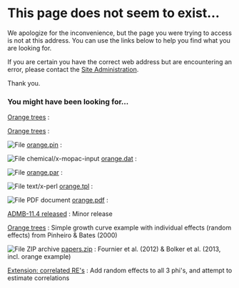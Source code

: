 #  This page does not seem to exist…

We apologize for the inconvenience, but the page you were trying to access is not at this address. You can use the links below to help you find what you are looking for.

If you are certain you have the correct web address but are encountering an error, please contact the  [Site Administration][1].

Thank you.

### You might have been looking for…

[Orange trees][2]
:

[Orange trees][2]
:

![File][3] [orange.pin][4]
:

![File chemical/x-mopac-input][5] [orange.dat][6]
:

![File][3] [orange.par][7]
:

![File text/x-perl][3] [orange.tpl][8]
:

![File PDF document][9] [orange.pdf][10]
:

[ADMB-11.4 released][11]
: Minor release

[Orange trees][12]
: Simple growth curve example with individual effects (random effects) from Pinheiro & Bates (2000)

![File ZIP archive][13] [papers.zip][14]
: Fournier et al. (2012) & Bolker et al. (2013, incl. orange example)

[Extension: correlated RE's][15]
: Add random effects to all 3 phi's, and attempt to estimate correlations

[1]: http://www.admb-project.org/contact-info
[2]: http://www.admb-project.org/examples/growth-models/orange-trees
[3]: http://www.admb-project.org/application.png
[4]: http://www.admb-project.org/examples/growth-models/orange-trees/orange.pin/view
[5]: http://www.admb-project.org/unknown.png
[6]: http://www.admb-project.org/examples/growth-models/orange-trees/orange.dat/view
[7]: http://www.admb-project.org/examples/growth-models/orange-trees/orange.par/view
[8]: http://www.admb-project.org/examples/growth-models/orange-trees/orange.tpl/view
[9]: http://www.admb-project.org/pdf.png
[10]: http://www.admb-project.org/examples/growth-models/orange-trees/orange.pdf/view
[11]: http://www.admb-project.org/news/admb-11-4-released
[12]: http://www.admb-project.org/examples/growth-models/orange-trees/orange-trees
[13]: http://www.admb-project.org/zip.png
[14]: http://www.admb-project.org/developers/workshop/reykjavik-2013/papers.zip/view
[15]: http://www.admb-project.org/examples/growth-models/orange-trees/extension-correlated-res/extension-correlated-res

